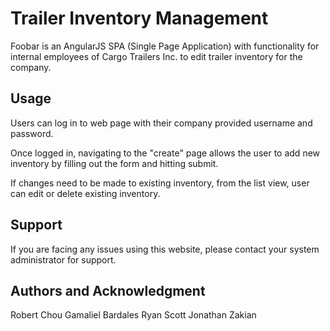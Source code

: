 # Trailer Inventory Management

Foobar is an AngularJS SPA (Single Page Application) with functionality for internal employees of Cargo Trailers Inc. to edit trailer inventory for the company. 

## Usage

Users can log in to web page with their company provided username and password. 

Once logged in, navigating to the "create" page allows the user to add new inventory by filling out the form and hitting submit.

If changes need to be made to existing inventory, from the list view, user can edit or delete existing inventory.

## Support

If you are facing any issues using this website, please contact your system administrator for support. 

## Authors and Acknowledgment

Robert Chou
Gamaliel Bardales
Ryan Scott
Jonathan Zakian



